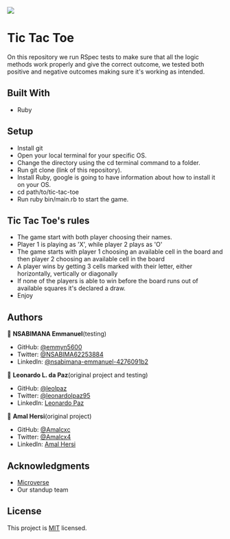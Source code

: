 


![](https://img.shields.io/badge/Microverse-blueviolet)

# Tic Tac Toe
On this repository we run RSpec tests to make sure that all the logic methods work properly and give the correct outcome, we tested both positive and negative outcomes making sure it's working as intended.

## Built With

- Ruby

## Setup

- Install git
- Open your local terminal for your specific OS.
- Change the directory using the cd terminal command to a folder.
- Run git clone (link of this repository).
- Install Ruby, google is going to have information about how to install it on your OS.
- cd path/to/tic-tac-toe
- Run ruby bin/main.rb to start the game.

## Tic Tac Toe's rules

- The game start with both player choosing their names.
- Player 1 is playing as 'X', while player 2 plays as 'O'
- The game starts with player 1 choosing an available cell in the board and then player 2 choosing an available cell in the board
- A player wins by getting 3 cells marked with their letter, either horizontally, vertically or diagonally
- If none of the players is able to win before the board runs out of available squares it's declared a draw.
- Enjoy

## Authors

👤 **NSABIMANA Emmanuel**(testing)

- GitHub: [@emmyn5600](https://github.com/Emmyn5600)
- Twitter: [@NSABIMA62253884](https://twitter.com/NSABIMA62253884)
- LinkedIn: [@nsabimana-emmanuel-4276091b2](https://www.linkedin.com/in/nsabimana-emmanuel-4276091b2/)

👤 **Leonardo L. da Paz**(original project and testing)

- GitHub: [@leolpaz](https://github.com/leolpaz)
- Twitter: [@leonardolpaz95](https://twitter.com/leonardolpaz95)
- LinkedIn: [Leonardo Paz](https://www.linkedin.com/in/leonardo-paz-a925611b5/)

👤 **Amal Hersi**(original project)

- GitHub: [@Amalcxc](https://github.com/Amalcxc)
- Twitter: [@Amalcx4](https://twitter.com/Amalcx4)
- LinkedIn: [Amal Hersi](https://www.linkedin.com/in/amal-hersi-a29583205/)

## Acknowledgments

- [Microverse](https://www.microverse.org)
- Our standup team

## License
  <p>This project is <a href="LICENSE">MIT</a> licensed.</p>
